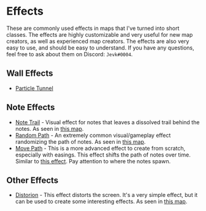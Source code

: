 # Effects

These are commonly used effects in maps that I've turned into short classes. The effects are highly customizable and very useful for new map creators, as well as experienced map creators. The effects are also very easy to use, and should be easy to understand. If you have any questions, feel free to ask about them on Discord: `Jevk#0004`.

## Wall Effects

- [Particle Tunnel](./particleTunnel.md)

## Note Effects

- [Note Trail](./noteTrail.md) - Visual effect for notes that leaves a dissolved trail behind the notes. As seen in <a href="https://youtu.be/4ko2Qu6nJuI?t=39" target="_blank">this map</a>.
- [Random Path](./randomPath.md) - An extremely common visual/gameplay effect randomizing the path of notes. As seen in <a href="https://youtu.be/1YJPOC9UCOI?t=216" target="_blank">this map</a>.
- [Move Path](./movePath.md) - This is a more advanced effect to create from scratch, especially with easings. This effect shifts the path of notes over time. Similar to <a href="https://youtu.be/ES3xMeOD-_A?t=16" target="_blank">this effect</a>. Pay attention to where the notes spawn.

## Other Effects

- [Distorion](./distortion.md) - This effect distorts the screen. It's a very simple effect, but it can be used to create some interesting effects. As seen in <a href="https://youtu.be/fAXp9AXCM0w?t=184" target="_blank">this map</a>.